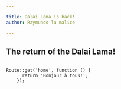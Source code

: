 ```yaml
---

title: Dalai Lama is back!
author: Raymundo la malice

---
```



## The return of the Dalai Lama! 

``` php{3}

Route::get('home', function () {
      return 'Bonjour à tous!';
    });

```


